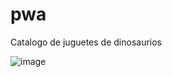 # pwa
Catalogo de juguetes de dinosaurios

![image](https://user-images.githubusercontent.com/50387895/162661188-c3a8b78f-6825-4806-84bd-bd9bd0f18b6e.png)

